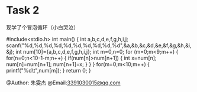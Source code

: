 # Task 2
现学了个冒泡循环（小白哭泣）

#include<stdio.h>
int main()
{
	int a,b,c,d,e,f,g,h,i,j;
	scanf("%d,%d,%d,%d,%d,%d,%d,%d,%d,%d",&a,&b,&c,&d,&e,&f,&g,&h,&i,&j);
	int num[10]={a,b,c,d,e,f,g,h,i,j};
	int m=0,n=0;
	for (m=0;m<9;m++)
	{
		for(n=0;n<10-1-m;n++)
		{
			if(num[n]>num[n+1])
			{
				int x=num[n];
				num[n]=num[n+1];
				num[n+1]=x;
			}
		}
	}
	for(m=0;m<10;m++)
	{
		printf("%d\t",num[m]);
	}
	return 0;
}

@Author:  朱雯杰
@Email:3391030015@qq.com
